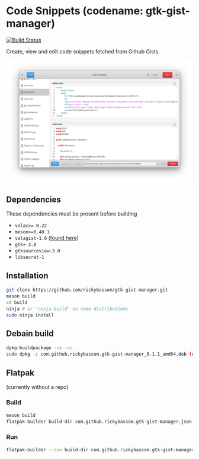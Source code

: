 # Code Snippets (codename: gtk-gist-manager)
[![Build Status](https://travis-ci.com/rickybassom/gtk-gist-manager.svg?branch=master)](https://travis-ci.com/rickybassom/gtk-gist-manager)

Create, view and edit code snippets fetched from Github Gists.

![](data/screenshot.png "Screenshot")

## Dependencies
These dependencies must be present before building

- `valac>= 0.22`
- `meson>=0.40.1`
- `valagist-1.0` ([found here](https://github.com/rickybassom/vala-gist))
- `gtk+-3.0`
- `gtksourceview-3.0`
- `libsecret-1`

## Installation

```sh
git clone https://github.com/rickybassom/gtk-gist-manager.git
meson build
cd build
ninja # or 'ninja-build' on some distributions
sudo ninja install
```

## Debain build
```sh
dpkg-buildpackage -us -uc
sudo dpkg -i com.github.rickybassom.gtk-gist-manager_0.1.1_amd64.deb (or the equivalent)
```

## Flatpak
(currently without a repo)

### Build

```sh
meson build
flatpak-builder build-dir com.github.rickybassom.gtk-gist-manager.json
```

### Run

```sh
flatpak-builder --run build-dir com.github.rickybassom.gtk-gist-manager.json com.github.rickybassom.gtk-gist-manager
```

